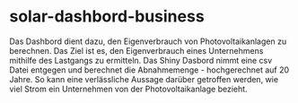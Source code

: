 # solar-dashbord-business

Das Dashbord dient dazu, den Eigenverbrauch von Photovoltaikanlagen zu berechnen.
Das Ziel ist es, den Eigenverbrauch eines Unternehmens mithilfe des Lastgangs zu ermitteln. Das Shiny Dasbord nimmt eine csv Datei entgegen und berechnet die Abnahmemenge - hochgerechnet auf 20 Jahre.
So kann eine verlässliche Aussage darüber getroffen werden, wie viel Strom ein Unternehmen von der Photovoltaikanlage bezieht.
